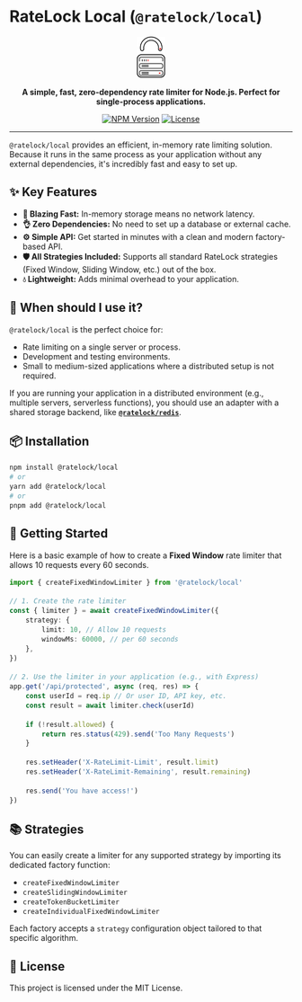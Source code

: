 # RateLock Local (`@ratelock/local`)

<p align="center">
  <img src="https://raw.githubusercontent.com/saoudi-h/ratelock/main/apps/playground/public/logo.svg" alt="RateLock Logo" width="50">
</p>

<p align="center">
  <strong>A simple, fast, zero-dependency rate limiter for Node.js. Perfect for single-process applications.</strong>
</p>

<p align="center">
  <a href="https://www.npmjs.com/package/@ratelock/local"><img src="https://img.shields.io/npm/v/@ratelock/local.svg" alt="NPM Version"></a>
  <a href="https://github.com/saoudi-h/ratelock/blob/main/LICENSE"><img src="https://img.shields.io/npm/l/@ratelock/local.svg" alt="License"></a>
</p>

---

`@ratelock/local` provides an efficient, in-memory rate limiting solution. Because it runs in the same process as your application without any external dependencies, it's incredibly fast and easy to set up.

## ✨ Key Features

- **🚀 Blazing Fast:** In-memory storage means no network latency.
- **👌 Zero Dependencies:** No need to set up a database or external cache.
- **⚙️ Simple API:** Get started in minutes with a clean and modern factory-based API.
- **🛡️ All Strategies Included:** Supports all standard RateLock strategies (Fixed Window, Sliding Window, etc.) out of the box.
- **💧 Lightweight:** Adds minimal overhead to your application.

## 🤔 When should I use it?

`@ratelock/local` is the perfect choice for:

- Rate limiting on a single server or process.
- Development and testing environments.
- Small to medium-sized applications where a distributed setup is not required.

If you are running your application in a distributed environment (e.g., multiple servers, serverless functions), you should use an adapter with a shared storage backend, like **[`@ratelock/redis`](#)**.

## 📦 Installation

```bash
npm install @ratelock/local
# or
yarn add @ratelock/local
# or
pnpm add @ratelock/local
```

## 🚀 Getting Started

Here is a basic example of how to create a **Fixed Window** rate limiter that allows 10 requests every 60 seconds.

```typescript
import { createFixedWindowLimiter } from '@ratelock/local'

// 1. Create the rate limiter
const { limiter } = await createFixedWindowLimiter({
    strategy: {
        limit: 10, // Allow 10 requests
        windowMs: 60000, // per 60 seconds
    },
})

// 2. Use the limiter in your application (e.g., with Express)
app.get('/api/protected', async (req, res) => {
    const userId = req.ip // Or user ID, API key, etc.
    const result = await limiter.check(userId)

    if (!result.allowed) {
        return res.status(429).send('Too Many Requests')
    }

    res.setHeader('X-RateLimit-Limit', result.limit)
    res.setHeader('X-RateLimit-Remaining', result.remaining)

    res.send('You have access!')
})
```

## 📚 Strategies

You can easily create a limiter for any supported strategy by importing its dedicated factory function:

- `createFixedWindowLimiter`
- `createSlidingWindowLimiter`
- `createTokenBucketLimiter`
- `createIndividualFixedWindowLimiter`

Each factory accepts a `strategy` configuration object tailored to that specific algorithm.

## 📜 License

This project is licensed under the MIT License.
